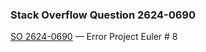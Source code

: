 ### Stack Overflow Question 2624-0690

[SO 2624-0690](https://stackoverflow.com/q/26240690) &mdash;
Error Project Euler # 8
